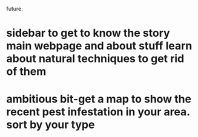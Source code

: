 future:
# sidebar to get to know the story main webpage and about stuff learn about natural techniques to get rid of them
# ambitious bit-get a map to show the recent pest infestation in your area. sort by your type
